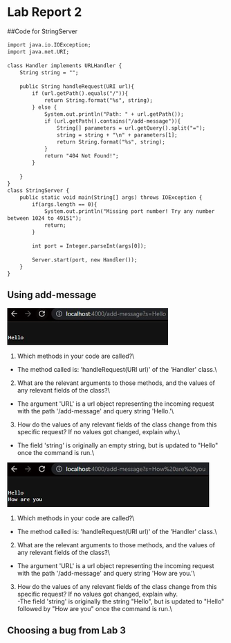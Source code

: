 # Lab Report 2

##Code for StringServer

~~~
import java.io.IOException;
import java.net.URI;

class Handler implements URLHandler {
    String string = "";

    public String handleRequest(URI url){
        if (url.getPath().equals("/")){
            return String.format("%s", string);
        } else {
            System.out.println("Path: " + url.getPath());
            if (url.getPath().contains("/add-message")){
                String[] parameters = url.getQuery().split("=");
                string = string + "\n" + parameters[1];
                return String.format("%s", string);
            }
            return "404 Not Found!";
        } 
        
    }
}
class StringServer {
    public static void main(String[] args) throws IOException {
        if(args.length == 0){
            System.out.println("Missing port number! Try any number between 1024 to 49151");
            return;
        }

        int port = Integer.parseInt(args[0]);

        Server.start(port, new Handler());
    }
}
~~~

## Using add-message

![Image](Hello.jpg)

1) Which methods in your code are called?\
- The method called is: 'handleRequest(URI url)' of the 'Handler' class.\
2) What are the relevant arguments to those methods, and the values of any relevant fields of the class?\
- The argument 'URL' is a url object representing the incoming request with the path '/add-message' and query string 'Hello.'\
3) How do the values of any relevant fields of the class change from this specific request? If no values got changed, explain why.\
- The field 'string' is originally an empty string, but is updated to "Hello" once the command is run.\

![Image](How.jpg)

1) Which methods in your code are called?\
- The method called is: 'handleRequest(URI url)' of the 'Handler' class.\
2) What are the relevant arguments to those methods, and the values of any relevant fields of the class?\
- The argument 'URL' is a url object representing the incoming request with the path '/add-message' and query string 'How are you.'\
3) How do the values of any relevant fields of the class change from this specific request? If no values got changed, explain why.\
-The field 'string' is originally the string "Hello", but is updated to "Hello" followed by "How are you" once the command is run.\

## Choosing a bug from Lab 3
